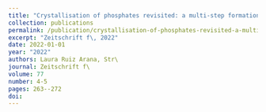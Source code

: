 ```yaml
---
title: "Crystallisation of phosphates revisited: a multi-step formation process for SrHPO4"
collection: publications
permalink: /publication/crystallisation-of-phosphates-revisited-a-multi-step-formati/
excerpt: "Zeitschrift f\, 2022"
date: 2022-01-01
year: "2022"
authors: Laura Ruiz Arana, Str\
journal: Zeitschrift f\
volume: 77
number: 4-5
pages: 263--272
doi: 
---
```

